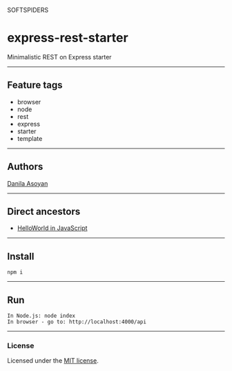 SOFTSPIDERS

# express-rest-starter

Minimalistic REST on Express starter

---

## Feature tags

- browser
- node
- rest
- express
- starter
- template

---

## Authors

[Danila Asoyan](https://github.com/Danilkashtan)

---

## Direct ancestors
- [HelloWorld in JavaScript](https://github.com/softspiders/javascript)

---

## Install

```
npm i
```

---

## Run

```
In Node.js: node index
In browser - go to: http://localhost:4000/api
```

---

### License

Licensed under the [MIT license](./LICENSE). 

